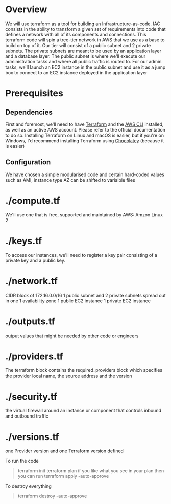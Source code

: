 # Overview

We will use terraform as a tool for building an Infrastructure-as-code. IAC consists in the ability to transform a given set of requirements into code that defines a network with all of its components and connections. 
This terraform code will spin a tree-tier network in AWS that we use as a base to build on top of it.
Our tier will consist of  a public subnet and 2 private subnets. The private subnets are meant to be used by an application layer and a database layer. The public subnet is where we'll execute our administration tasks and where all public traffic is routed to. For our admin tasks, we'll launch an EC2 instance in the public subnet and use it as a jump box to connect to an EC2 instance deployed in the application layer
# Prerequisites

## Dependencies

First and foremost, we'll need to have [Terraform](https://learn.hashicorp.com/tutorials/terraform/install-cli?in=terraform/aws-get-started) and the [AWS CLI](https://docs.aws.amazon.com/cli/latest/userguide/install-cliv2.html) installed, as well as an active AWS account. Please refer to the official documentation to do so. Installing Terraform on Linux and macOS is easier, but if you're on Windows, I'd recommend installing Terraform using [Chocolatey](https://chocolatey.org/packages/terraform) (because it is easier)

## Configuration

We have chosen a simple modularised code and certain  hard-coded values such as AMI, instance type AZ can be shifted to varialble files

# ./compute.tf
We'll use one that is free, supported and maintained by AWS: Amzon Linux 2

# ./keys.tf
To access our instances, we'll need to register a key pair consisting of a private key and a public key.

# ./network.tf
CIDR block of 172.16.0.0/16
1 public subnet and 2 private subnets spread out in one 1 availability zone
1 public EC2 instance
1 private EC2 instance

# ./outputs.tf
output values that might be needed by other code or engineers

# ./providers.tf
The terraform block contains the required_providers block which specifies the provider local name, the source address and the version

# ./security.tf
the virtual firewall around an instance or component that controls inbound and outbound traffic

# ./versions.tf
one Provider version and one Terraform version defined

To run the code 

> terraform init
> terraform plan
if you like what you see in your plan then you can run
> terraform apply -auto-approve


To destroy everything
> terraform destroy -auto-approve

